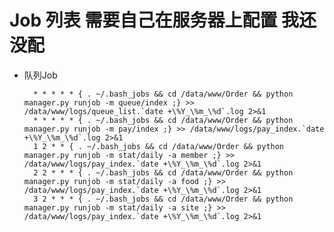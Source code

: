 Job 列表  需要自己在服务器上配置 我还没配
======
* 队列Job

        * * * * * { . ~/.bash_jobs && cd /data/www/Order && python manager.py runjob -m queue/index ;} >> /data/www/logs/queue_list.`date +\%Y_\%m_\%d`.log 2>&1
        * * * * * { . ~/.bash_jobs && cd /data/www/Order && python manager.py runjob -m pay/index ;} >> /data/www/logs/pay_index.`date +\%Y_\%m_\%d`.log 2>&1
        1 2 * * { . ~/.bash_jobs && cd /data/www/Order && python manager.py runjob -m stat/daily -a member ;} >> /data/www/logs/pay_index.`date +\%Y_\%m_\%d`.log 2>&1
        2 2 * * * { . ~/.bash_jobs && cd /data/www/Order && python manager.py runjob -m stat/daily -a food ;} >> /data/www/logs/pay_index.`date +\%Y_\%m_\%d`.log 2>&1
        3 2 * * * { . ~/.bash_jobs && cd /data/www/Order && python manager.py runjob -m stat/daily -a site ;} >> /data/www/logs/pay_index.`date +\%Y_\%m_\%d`.log 2>&1